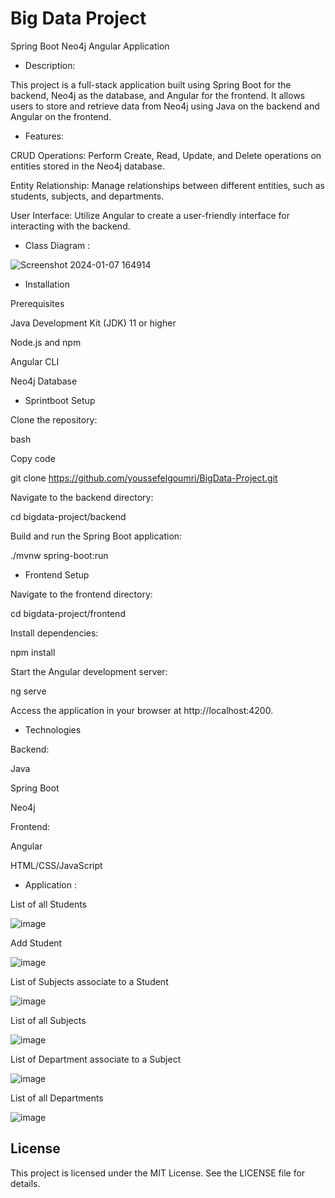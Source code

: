 # Big Data Project 

Spring Boot Neo4j Angular Application

* Description: 

This project is a full-stack application built using Spring Boot for the backend, Neo4j as the database, and Angular for the frontend. It allows users to store and retrieve data from Neo4j using Java on the backend and Angular on the frontend.


* Features:

CRUD Operations: Perform Create, Read, Update, and Delete operations on entities stored in the Neo4j database.

Entity Relationship: Manage relationships between different entities, such as students, subjects, and departments.

User Interface: Utilize Angular to create a user-friendly interface for interacting with the backend.

* Class Diagram :

![Screenshot 2024-01-07 164914](https://github.com/youssefelgoumri/BigData-Project/assets/94170257/0eef8f7d-5459-4faa-bfb8-0a7c034333ac)


* Installation

Prerequisites

Java Development Kit (JDK) 11 or higher

Node.js and npm

Angular CLI

Neo4j Database

- Sprintboot Setup

Clone the repository:

bash

Copy code

git clone https://github.com/youssefelgoumri/BigData-Project.git

Navigate to the backend directory:

cd bigdata-project/backend

Build and run the Spring Boot application:

./mvnw spring-boot:run

- Frontend Setup

Navigate to the frontend directory:

cd bigdata-project/frontend

Install dependencies:

npm install

Start the Angular development server:

ng serve

Access the application in your browser at http://localhost:4200.

* Technologies

Backend:

Java

Spring Boot

Neo4j

Frontend:

Angular

HTML/CSS/JavaScript

* Application :

List of all Students

![image](https://github.com/youssefelgoumri/BigData-Project/assets/94170257/2008efa8-05b2-4e10-a67d-4f1535cc2a28)

Add Student

![image](https://github.com/youssefelgoumri/BigData-Project/assets/94170257/520ab2e0-40eb-4cc9-be22-92b39cf18fe2)

List of Subjects associate to a Student

![image](https://github.com/youssefelgoumri/BigData-Project/assets/94170257/1f437ec2-f3a0-405e-a637-f478c29b5c1b)

List of all Subjects

![image](https://github.com/youssefelgoumri/BigData-Project/assets/94170257/a809ffba-14c8-4d34-ab15-1d8dea5150b9)


List of Department associate to a Subject

![image](https://github.com/youssefelgoumri/BigData-Project/assets/94170257/b01d71fa-ee67-412a-9643-84cdec3246fc)

List of all Departments

![image](https://github.com/youssefelgoumri/BigData-Project/assets/94170257/d16ebcf6-e3e4-43b5-95e7-3d45113ac24b)


## License
This project is licensed under the MIT License. See the LICENSE file for details.
